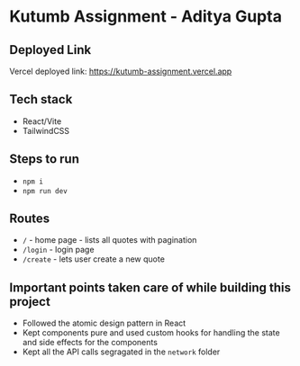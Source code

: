 # Kutumb Assignment - Aditya Gupta

  ## Deployed Link
  Vercel deployed link: https://kutumb-assignment.vercel.app
  
  ## Tech stack
  - React/Vite
  - TailwindCSS

  ## Steps to run
  -   `npm i`
  -   `npm run dev`

  ## Routes
  - `/` - home page - lists all quotes with pagination
  - `/login` - login page
  - `/create` - lets user create a new quote

## Important points taken care of while building this project
  - Followed the atomic design pattern in React
  - Kept components pure and used custom hooks for handling the state and side effects for the components
  - Kept all the API calls segragated in the `network` folder
